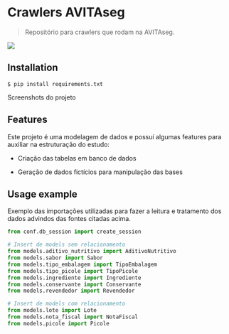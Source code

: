 
#  Crawlers AVITAseg

> Repositório para crawlers que rodam na AVITAseg.

![](https://cdn.hackersandslackers.com/2020/12/sqlalchemy_series_redo.png)

<!-- ##  Requirements (Pré requisitos) -->

<!-- Bibliotecas utilizadas para o projeto. -->

<!-- * Python 3.8+ [Install](https://www.python.org/downloads/) -->
<!-- * Pandas [Install](https://pandas.pydata.org/) -->
<!-- * NumPY [Install](https://numpy.org/) -->
<!-- * Tabula [Install](https://tabula-py.readthedocs.io/en/latest) -->
<!-- * AVITA [Install](https://gitlab.com/avitaseg/bibliotecas/avita-financeiro-utility-python-lib) -->
<!-- * PySpark [Install](https://spark.apache.org/docs/latest/api/python/) -->

##  Installation

```
$ pip install requirements.txt
```

<!-- ##  Screenshots -->

<!-- Screenshot de exemplo apenas para manter este README organizado. -->

<!-- ![Screenshots of projects](https://dradisframework.com/images/pro/screenshots/screenshot-62_small.png) -->
Screenshots do projeto

##  Features

Este projeto é uma modelagem de dados e possuí algumas features para auxiliar na estruturação do estudo:

* Criação das tabelas em banco de dados

* Geração de dados fictícios para manipulação das bases

##  Usage example

Exemplo das importações utilizadas para fazer a leitura e tratamento dos dados advindos das fontes citadas acima.

```python
from conf.db_session import create_session

# Insert de models sem relacionamento
from models.aditivo_nutritivo import AditivoNutritivo
from models.sabor import Sabor
from models.tipo_embalagem import TipoEmbalagem
from models.tipo_picole import TipoPicole
from models.ingrediente import Ingrediente
from models.conservante import Conservante
from models.revendedor import Revendedor

# Insert de models com relacionamento
from models.lote import Lote
from models.nota_fiscal import NotaFiscal
from models.picole import Picole

```